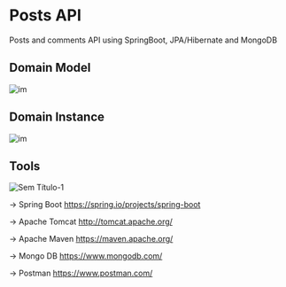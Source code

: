 # Posts API
Posts and comments API using SpringBoot, JPA/Hibernate and MongoDB

## Domain Model
![im](https://user-images.githubusercontent.com/55858659/86297949-ff5c8080-bbd2-11ea-8837-5d42a5ab4dce.png)

## Domain Instance
![im](https://user-images.githubusercontent.com/55858659/86298072-3cc10e00-bbd3-11ea-8e55-f5f9ef666c04.png)

## Tools
![Sem Título-1](https://user-images.githubusercontent.com/55858659/86298570-70e8fe80-bbd4-11ea-9e27-8287780ee077.png)

-> Spring Boot https://spring.io/projects/spring-boot

-> Apache Tomcat http://tomcat.apache.org/

-> Apache Maven https://maven.apache.org/

-> Mongo DB  https://www.mongodb.com/

-> Postman https://www.postman.com/
